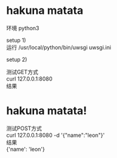 # hakuna matata

环境 python3  

setup 1)  
运行
/usr/local/python/bin/uwsgi uwsgi.ini  

setup 2)  

测试GET方式    
curl 127.0.0.1:8080  
结果  
<h1>hakuna matata!</h1>  

测试POST方式  
curl 127.0.0.1:8080 -d '{"name":"leon"}'  
结果  
{'name': 'leon'}  
